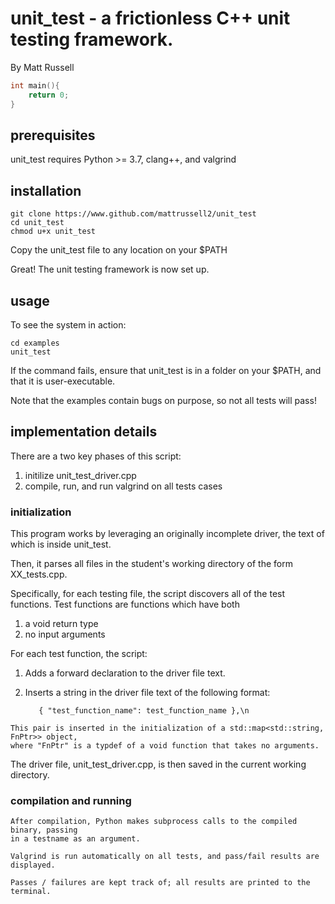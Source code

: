 
# unit_test - a frictionless C++ unit testing framework.
By Matt Russell

```cpp
int main(){
    return 0;
}

```


## prerequisites 

unit_test requires Python >= 3.7, clang++, and valgrind

## installation

    git clone https://www.github.com/mattrussell2/unit_test
    cd unit_test
    chmod u+x unit_test

Copy the unit_test file to any location on your $PATH
    
Great! The unit testing framework is now set up. 

## usage

To see the system in action:  

    cd examples
    unit_test
    
If the command fails, ensure that unit_test is in a folder on your $PATH, and 
that it is user-executable. 

Note that the examples contain bugs on purpose, so not all tests will pass!

## implementation details 

There are a two key phases of this script: 

1) initilize unit_test_driver.cpp
2) compile, run, and run valgrind on all tests cases

### initialization

This program works by leveraging an originally incomplete driver, the text of
which is inside unit_test.

Then, it parses all files in the student's working directory of the form XX_tests.cpp.

Specifically, for each testing file, the script discovers all of the test functions. 
Test functions are functions which have both
  1) a void return type
  2) no input arguments

For each test function, the script:
  1) Adds a forward declaration to the driver file text. 
  2) Inserts a string in the driver file text of the following format:
          
            { "test_function_name": test_function_name },\n

    This pair is inserted in the initialization of a std::map<std::string, FnPtr>> object,
    where "FnPtr" is a typdef of a void function that takes no arguments.

The driver file, unit_test_driver.cpp, is then saved in the current working directory.

### compilation and running

    After compilation, Python makes subprocess calls to the compiled binary, passing 
    in a testname as an argument.

    Valgrind is run automatically on all tests, and pass/fail results are displayed. 

    Passes / failures are kept track of; all results are printed to the terminal. 
